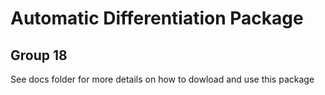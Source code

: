 # Automatic Differentiation Package
## Group 18
See docs folder for more details on how to dowload and use this package
